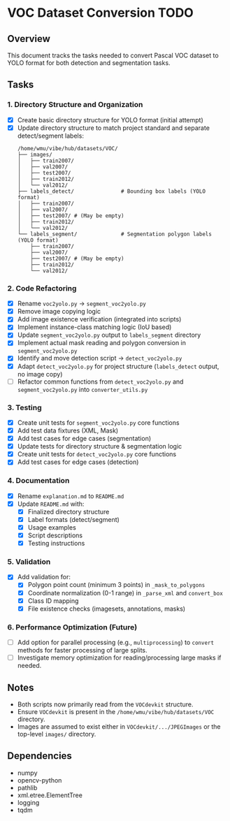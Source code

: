 # VOC Dataset Conversion TODO

## Overview
This document tracks the tasks needed to convert Pascal VOC dataset to YOLO format for both detection and segmentation tasks.

## Tasks

### 1. Directory Structure and Organization
- [x] Create basic directory structure for YOLO format (initial attempt)
- [x] Update directory structure to match project standard and separate detect/segment labels:
  ```
  /home/wmu/vibe/hub/datasets/VOC/
  ├── images/
  │   ├── train2007/
  │   ├── val2007/
  │   ├── test2007/
  │   ├── train2012/
  │   └── val2012/
  ├── labels_detect/               # Bounding box labels (YOLO format)
  │   ├── train2007/
  │   ├── val2007/
  │   ├── test2007/ # (May be empty)
  │   ├── train2012/
  │   └── val2012/
  └── labels_segment/              # Segmentation polygon labels (YOLO format)
      ├── train2007/
      ├── val2007/
      ├── test2007/ # (May be empty)
      ├── train2012/
      └── val2012/
  ```

### 2. Code Refactoring
- [x] Rename `voc2yolo.py` -> `segment_voc2yolo.py`
- [x] Remove image copying logic
- [x] Add image existence verification (integrated into scripts)
- [x] Implement instance-class matching logic (IoU based)
- [x] Update `segment_voc2yolo.py` output to `labels_segment` directory
- [x] Implement actual mask reading and polygon conversion in `segment_voc2yolo.py`
- [x] Identify and move detection script -> `detect_voc2yolo.py`
- [x] Adapt `detect_voc2yolo.py` for project structure (`labels_detect` output, no image copy)
- [ ] Refactor common functions from `detect_voc2yolo.py` and `segment_voc2yolo.py` into `converter_utils.py`

### 3. Testing
- [x] Create unit tests for `segment_voc2yolo.py` core functions
- [x] Add test data fixtures (XML, Mask)
- [x] Add test cases for edge cases (segmentation)
- [x] Update tests for directory structure & segmentation logic
- [x] Create unit tests for `detect_voc2yolo.py` core functions
- [x] Add test cases for edge cases (detection)

### 4. Documentation
- [x] Rename `explanation.md` to `README.md`
- [x] Update `README.md` with:
  - [x] Finalized directory structure
  - [x] Label formats (detect/segment)
  - [x] Usage examples
  - [x] Script descriptions
  - [x] Testing instructions

### 5. Validation
- [x] Add validation for:
  - [x] Polygon point count (minimum 3 points) in `_mask_to_polygons`
  - [x] Coordinate normalization (0-1 range) in `_parse_xml` and `convert_box`
  - [x] Class ID mapping
  - [x] File existence checks (imagesets, annotations, masks)

### 6. Performance Optimization (Future)
- [ ] Add option for parallel processing (e.g., `multiprocessing`) to `convert` methods for faster processing of large splits.
- [ ] Investigate memory optimization for reading/processing large masks if needed.

## Notes
- Both scripts now primarily read from the `VOCdevkit` structure.
- Ensure `VOCdevkit` is present in the `/home/wmu/vibe/hub/datasets/VOC` directory.
- Images are assumed to exist either in `VOCdevkit/.../JPEGImages` or the top-level `images/` directory.

## Dependencies
- numpy
- opencv-python
- pathlib
- xml.etree.ElementTree
- logging
- tqdm